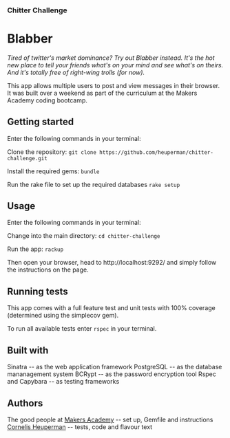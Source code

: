 ### Chitter Challenge

# Blabber

*Tired of twitter's market dominance? Try out Blabber instead. It's the hot new place to tell your friends what's on your mind and see what's on theirs. And it's totally free of right-wing trolls (for now).*

This app allows multiple users to post and view messages in their browser. It was built over a weekend as part of the curriculum at the Makers Academy coding bootcamp.

## Getting started
Enter the following commands in your terminal:

Clone the repository:
`git clone https://github.com/heuperman/chitter-challenge.git`

Install the required gems:
`bundle`

Run the rake file to set up the required databases
`rake setup`

## Usage
Enter the following commands in your terminal:

Change into the main directory:
`cd chitter-challenge`

Run the app:
`rackup`

Then open your browser, head to http://localhost:9292/ and simply follow the instructions on the page.

## Running tests
This app comes with a full feature test and unit tests with 100% coverage (determined using the simplecov gem).

To run all available tests enter `rspec` in your terminal.

## Built with
Sinatra -- as the web application framework
PostgreSQL -- as the database mananagement system
BCRypt -- as the password encryption tool
Rspec and Capybara -- as testing frameworks

## Authors
The good people at [Makers Academy](https://makers.tech/) -- set up, Gemfile and instructions
[Cornelis Heuperman](https://github.com/heuperman) -- tests, code and flavour text
